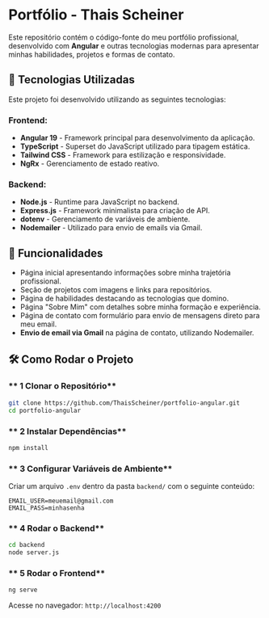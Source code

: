 # Portfólio - Thais Scheiner

Este repositório contém o código-fonte do meu portfólio profissional, desenvolvido com **Angular** e outras tecnologias modernas para apresentar minhas habilidades, projetos e formas de contato.

## 🚀 Tecnologias Utilizadas
Este projeto foi desenvolvido utilizando as seguintes tecnologias:

### **Frontend:**
- **Angular 19** - Framework principal para desenvolvimento da aplicação.
- **TypeScript** - Superset do JavaScript utilizado para tipagem estática.
- **Tailwind CSS** - Framework para estilização e responsividade.
- **NgRx** - Gerenciamento de estado reativo.

### **Backend:**
- **Node.js** - Runtime para JavaScript no backend.
- **Express.js** - Framework minimalista para criação de API.
- **dotenv** - Gerenciamento de variáveis de ambiente.
- **Nodemailer** - Utilizado para envio de emails via Gmail.

## 📌 Funcionalidades
- Página inicial apresentando informações sobre minha trajetória profissional.
- Seção de projetos com imagens e links para repositórios.
- Página de habilidades destacando as tecnologias que domino.
- Página "Sobre Mim" com detalhes sobre minha formação e experiência.
- Página de contato com formulário para envio de mensagens direto para meu email.
- **Envio de email via Gmail** na página de contato, utilizando Nodemailer.

## 🛠️ Como Rodar o Projeto
### ** 1 Clonar o Repositório**
```sh
git clone https://github.com/ThaisScheiner/portfolio-angular.git
cd portfolio-angular
```

### ** 2 Instalar Dependências**
```sh
npm install
```

### ** 3 Configurar Variáveis de Ambiente**
Criar um arquivo `.env` dentro da pasta `backend/` com o seguinte conteúdo:
```env
EMAIL_USER=meuemail@gmail.com
EMAIL_PASS=minhasenha
```

### ** 4 Rodar o Backend**
```sh
cd backend
node server.js
```

### ** 5 Rodar o Frontend**
```sh
ng serve
```
Acesse no navegador: `http://localhost:4200`

